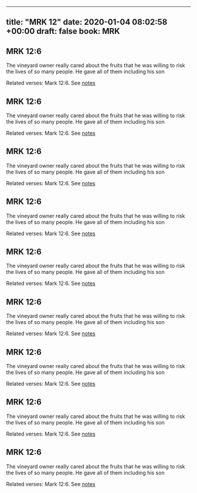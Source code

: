 
---
title: "MRK 12"
date: 2020-01-04 08:02:58 +00:00
draft: false
book: MRK
---

## MRK 12:6

The vineyard owner really cared about the fruits that he was willing to risk the lives of so many people. He gave all of them including his son

Related verses: Mark 12:6. See [notes](https://my.bible.com/notes/3334888874174047086)


## MRK 12:6

The vineyard owner really cared about the fruits that he was willing to risk the lives of so many people. He gave all of them including his son

Related verses: Mark 12:6. See [notes](https://my.bible.com/notes/3334917268496441373)


## MRK 12:6

The vineyard owner really cared about the fruits that he was willing to risk the lives of so many people. He gave all of them including his son

Related verses: Mark 12:6. See [notes](https://my.bible.com/notes/3334904801649222634)


## MRK 12:6

The vineyard owner really cared about the fruits that he was willing to risk the lives of so many people. He gave all of them including his son

Related verses: Mark 12:6. See [notes](https://my.bible.com/notes/3334922382602920007)


## MRK 12:6

The vineyard owner really cared about the fruits that he was willing to risk the lives of so many people. He gave all of them including his son

Related verses: Mark 12:6. See [notes](https://my.bible.com/notes/3334932546794020996)


## MRK 12:6

The vineyard owner really cared about the fruits that he was willing to risk the lives of so many people. He gave all of them including his son

Related verses: Mark 12:6. See [notes](https://my.bible.com/notes/3334945296849035486)


## MRK 12:6

The vineyard owner really cared about the fruits that he was willing to risk the lives of so many people. He gave all of them including his son

Related verses: Mark 12:6. See [notes](https://my.bible.com/notes/3334976542224409026)


## MRK 12:6

The vineyard owner really cared about the fruits that he was willing to risk the lives of so many people. He gave all of them including his son

Related verses: Mark 12:6. See [notes](https://my.bible.com/notes/3334867977220383328)


## MRK 12:6

The vineyard owner really cared about the fruits that he was willing to risk the lives of so many people. He gave all of them including his son

Related verses: Mark 12:6. See [notes](https://my.bible.com/notes/3334928308625989739)

